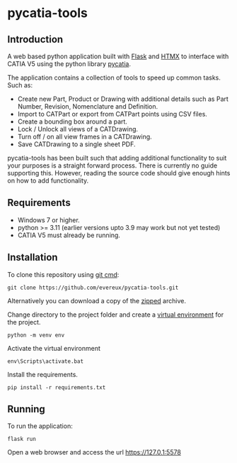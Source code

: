 pycatia-tools
=============


Introduction
------------
A web based python application built with 
[Flask](https://flask.palletsprojects.com/en/latest/) and [HTMX](https://htmx.org/)
to interface with CATIA V5 using the python library 
[pycatia](https://pycatia.readthedocs.io/en/latest/).

The application contains a collection of tools to speed up common tasks. Such as:

* Create new Part, Product or Drawing with additional details such as 
 Part Number, Revision, Nomenclature and Definition.
* Import to CATPart or export from CATPart points using CSV files.
* Create a bounding box around a part.
* Lock / Unlock all views of a CATDrawing.
* Turn off / on all view frames in a CATDrawing.
* Save CATDrawing to a single sheet PDF.

pycatia-tools has been built such that adding additional functionality to suit
your purposes is a straight forward process. There is currently no guide 
supporting this. However, reading the source code should give enough hints on 
how to add functionality.


Requirements
------------

* Windows 7 or higher.
* python >= 3.11 (earlier versions upto 3.9 may work but not yet tested)
* CATIA V5 must already be running.


Installation
------------

To clone this repository using [git cmd](https://git-scm.com/):

```
git clone https://github.com/evereux/pycatia-tools.git
```

Alternatively you can download a copy of the 
[zipped](https://github.com/evereux/pycatia-tools/archive/refs/heads/main.zip) 
archive. 

Change directory to the project folder and create a 
[virtual environment](https://docs.python.org/3/library/venv.html) for the 
project.

```
python -m venv env
```

Activate the virtual environment

```
env\Scripts\activate.bat
```

Install the requirements.

```
pip install -r requirements.txt
```

Running
-------

To run the application:

```
flask run
```

Open a web browser and access the url https://127.0.1:5578

